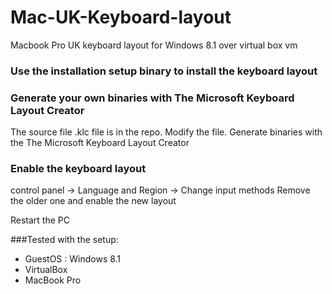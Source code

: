 # Mac-UK-Keyboard-layout
Macbook Pro UK keyboard layout for Windows 8.1 over virtual box vm

### Use the installation setup binary to install the keyboard layout

### Generate your own binaries with The Microsoft Keyboard Layout Creator
The source file .klc file is in the repo. 
Modify the file.
Generate binaries with the The Microsoft Keyboard Layout Creator

### Enable the keyboard layout 
control panel -> Language and Region -> Change input methods
Remove the older one and enable the new layout

Restart the PC

###Tested with the setup:
- GuestOS : Windows 8.1
- VirtualBox
- MacBook Pro


